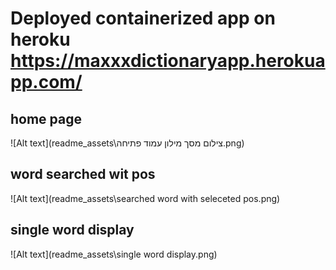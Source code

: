 # Deployed containerized app on heroku https://maxxxdictionaryapp.herokuapp.com/

## home page 
![Alt text](readme_assets\צילום מסך מילון עמוד פתיחה.png)


## word searched wit pos

![Alt text](readme_assets\searched word with seleceted pos.png)

## single word display

![Alt text](readme_assets\single word display.png)